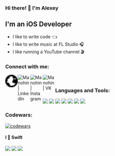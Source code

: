 ### Hi there! 👋  I'm Alexey

## I'm an iOS Developer

- I like to write code 👈
- I like to write music at FL Studio 🎧
- I like running a YouTube channel 🎬


### Connect with me:

[<img align="left" alt="Manohin" width="40px" src="https://raw.githubusercontent.com/iconic/open-iconic/master/svg/globe.svg" />][website]
[<img align="left" alt="Manohin | LinkedIn" width="40px" src="https://cdn.jsdelivr.net/npm/simple-icons@v3/icons/linkedin.svg" />][linkedin]
[<img align="left" alt="Manohin | Instagram" width="40px" src="https://cdn.jsdelivr.net/npm/simple-icons@v3/icons/instagram.svg" />][instagram]
[<img align="left" alt="Manohin | VK" width="40px" src="https://cdn.jsdelivr.net/npm/simple-icons@v3/icons/vk.svg" />][vk]

<br />

[website]: https://manohin.ru/
[linkedin]: https://www.linkedin.com/in/manohin//
[instagram]: https://www.instagram.com/amanohin/
[vk]: https://vk.com/manohin


### Languages and Tools:

<img src="https://img.shields.io/badge/Swift-white?style=for-the-badge&logo=Swift&logoColor=orange"/> <img src="https://img.shields.io/badge/Xcode-white?style=for-the-badge&logo=Xcode&logoColor=blue"/> 
<img src="https://img.shields.io/badge/SwiftUI-white?style=for-the-badge&logo=swift&logoColor=blue"/> 
<img src="https://img.shields.io/badge/JSON-white?style=for-the-badge&logo=JSON&logoColor=red"/> 
<img src="https://img.shields.io/badge/iOS-white?style=for-the-badge&logo=ios&logoColor=red"/> 
<img src="https://img.shields.io/badge/Git-white?style=for-the-badge&logo=git&logoColor=orange"/> 
<img src="https://img.shields.io/badge/CocoaPods-white?style=for-the-badge&logo=CocoaPods&logoColor=red"/> 

### Codewars:

[![codewars](https://www.codewars.com/users/Manohin/badges/large)](https://www.codewars.com/users/Manohin)

#### I 💙 Swift


![](http://github-profile-summary-cards.vercel.app/api/cards/profile-details?username=Manohin&theme=vue)
![](http://github-profile-summary-cards.vercel.app/api/cards/stats?username=Manohin&theme=vue)
![](http://github-profile-summary-cards.vercel.app/api/cards/productive-time?username=Manohin&theme=vue&utcOffset=8)

